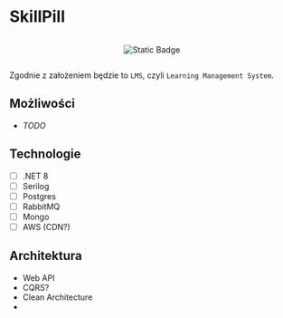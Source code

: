 # SkillPill

<div style="display: flex; flex-wrap: wrap; justify-content: center; align-items: center; text-align: center;">

  ![Static Badge](https://img.shields.io/badge/under-construction-yellow)
  
</div>

Zgodnie z założeniem będzie to `LMS`, czyli `Learning Management System`.


## Możliwości
- *TODO*

 
## Technologie
- [ ] .NET 8
- [ ] Serilog
- [ ] Postgres
- [ ] RabbitMQ
- [ ] Mongo
- [ ] AWS (CDN?)

## Architektura
- Web API
- CQRS?
- Clean Architecture
- 